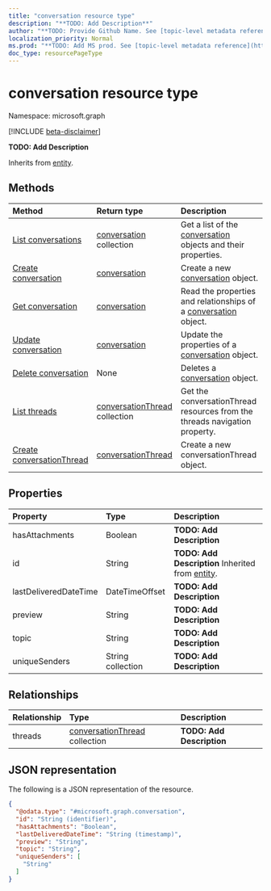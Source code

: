 ```yaml
---
title: "conversation resource type"
description: "**TODO: Add Description**"
author: "**TODO: Provide Github Name. See [topic-level metadata reference](https://msgo.azurewebsites.net/add/document/guidelines/metadata.html#topic-level-metadata)**"
localization_priority: Normal
ms.prod: "**TODO: Add MS prod. See [topic-level metadata reference](https://msgo.azurewebsites.net/add/document/guidelines/metadata.html#topic-level-metadata)**"
doc_type: resourcePageType
---
```


# conversation resource type

Namespace: microsoft.graph

[!INCLUDE [beta-disclaimer](../../includes/beta-disclaimer.md)]

**TODO: Add Description**


Inherits from [entity](../resources/entity.md).

## Methods
|Method|Return type|Description|
|:---|:---|:---|
|[List conversations](../api/conversation-list.md)|[conversation](../resources/conversation.md) collection|Get a list of the [conversation](../resources/conversation.md) objects and their properties.|
|[Create conversation](../api/conversation-create.md)|[conversation](../resources/conversation.md)|Create a new [conversation](../resources/conversation.md) object.|
|[Get conversation](../api/conversation-get.md)|[conversation](../resources/conversation.md)|Read the properties and relationships of a [conversation](../resources/conversation.md) object.|
|[Update conversation](../api/conversation-update.md)|[conversation](../resources/conversation.md)|Update the properties of a [conversation](../resources/conversation.md) object.|
|[Delete conversation](../api/conversation-delete.md)|None|Deletes a [conversation](../resources/conversation.md) object.|
|[List threads](../api/conversation-list-threads.md)|[conversationThread](../resources/conversationthread.md) collection|Get the conversationThread resources from the threads navigation property.|
|[Create conversationThread](../api/conversation-post-threads.md)|[conversationThread](../resources/conversationthread.md)|Create a new conversationThread object.|

## Properties
|Property|Type|Description|
|:---|:---|:---|
|hasAttachments|Boolean|**TODO: Add Description**|
|id|String|**TODO: Add Description** Inherited from [entity](../resources/entity.md).|
|lastDeliveredDateTime|DateTimeOffset|**TODO: Add Description**|
|preview|String|**TODO: Add Description**|
|topic|String|**TODO: Add Description**|
|uniqueSenders|String collection|**TODO: Add Description**|

## Relationships
|Relationship|Type|Description|
|:---|:---|:---|
|threads|[conversationThread](../resources/conversationthread.md) collection|**TODO: Add Description**|

## JSON representation
The following is a JSON representation of the resource.
<!-- {
  "blockType": "resource",
  "keyProperty": "id",
  "@odata.type": "microsoft.graph.conversation",
  "baseType": "microsoft.graph.entity",
  "openType": false
}
-->
``` json
{
  "@odata.type": "#microsoft.graph.conversation",
  "id": "String (identifier)",
  "hasAttachments": "Boolean",
  "lastDeliveredDateTime": "String (timestamp)",
  "preview": "String",
  "topic": "String",
  "uniqueSenders": [
    "String"
  ]
}
```

